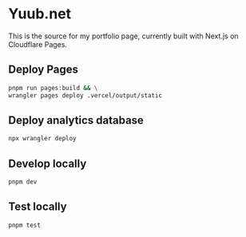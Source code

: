 # Yuub.net
This is the source for my portfolio page, currently built with Next.js on Cloudflare Pages.


## Deploy Pages
```bash
pnpm run pages:build && \
wrangler pages deploy .vercel/output/static
```

## Deploy analytics database
```bash
npx wrangler deploy
```

## Develop locally
```bash
pnpm dev
```

## Test locally
```bash
pnpm test
```